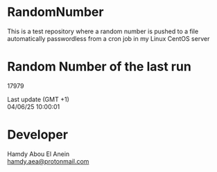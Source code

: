 # RandomNumber    
This is a test repository where a random number is pushed to a file automatically passwordless from a cron job in my Linux CentOS server    
# Random Number of the last run   
17979
      
Last update (GMT +1)    
04/06/25 10:00:01
# Developer    
Hamdy Abou El Anein   
hamdy.aea@protonmail.com
